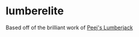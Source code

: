 # lumberelite

Based off of the brilliant work of [Peej's Lumberjack](https://github.com/peej/lumberjack-keyboard)
